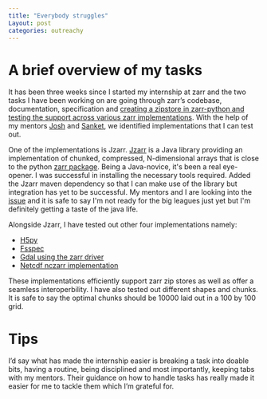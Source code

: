 ```yaml
---
title: "Everybody struggles"
Layout: post
categories: outreachy
---
```


# A brief overview of my tasks
It has been three weeks since I started my internship at zarr and the two tasks I have been working on are going through zarr’s codebase, documentation, specification and [creating a zipstore in zarr-python and testing the support across various zarr implementations](https://github.com/caviere/testing_zipstore). With the help of my mentors [Josh](https://github.com/joshmoore) and [Sanket](https://github.com/MSanKeys963), we identified implementations that I can test out. 

One of the implementations is Jzarr. [Jzarr](https://jzarr.readthedocs.io/en/latest/) is a Java library providing an implementation of chunked, compressed, N-dimensional arrays that is close to the python [zarr package](https://zarr.readthedocs.io/en/stable/index.html). Being a Java-novice, it's been a real eye-opener. I was successful in installing the necessary tools required. Added the Jzarr maven dependency so that I can make use of the library but integration has yet to be successful. My mentors and I are looking into the [issue](https://github.com/zarr-developers/outreachy/issues/4) and it is safe to say I'm not ready for the big leagues just yet but I'm definitely getting a taste of the java life.

Alongside Jzarr, I have tested out other four implementations namely: 
* [H5py](https://www.h5py.org/) 
* [Fsspec](https://filesystem-spec.readthedocs.io/en/latest/)
* [Gdal using the zarr driver](https://gdal.org/drivers/raster/zarr.html#raster-zarr)
* [Netcdf nczarr implementation](https://docs.unidata.ucar.edu/nug/current/nczarr_head.html#nczarr_zip) 

These implementations efficiently support zarr zip stores as well as offer a seamless interoperbility. I have also tested out different shapes and chunks. It is safe to say the optimal chunks should be 10000 laid out in a 100 by 100 grid.

# Tips
I’d say what has made the internship easier is breaking a task into doable bits, having a routine, being disciplined and most importantly, keeping tabs with my mentors. Their guidance on how to handle tasks has really made it easier for me to tackle them which I’m grateful for. 
